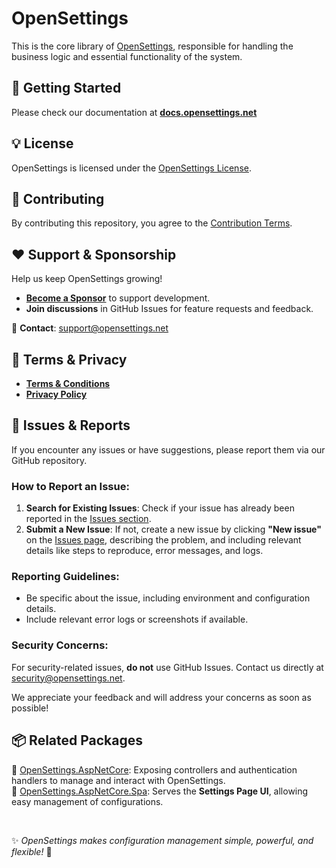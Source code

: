 # OpenSettings

This is the core library of [OpenSettings](https://github.com/OpenSettings/open-settings), responsible for handling the business logic and essential functionality of the system.

## 🚀 Getting Started

Please check our documentation at **[docs.opensettings.net](https://docs.opensettings.net)** 

## 💡 License  

OpenSettings is licensed under the [OpenSettings License](https://opensettings.net/license).

## 🤝 Contributing

By contributing this repository, you agree to the [Contribution Terms](https://opensettings.net/contribution-terms).

## ❤️ Support & Sponsorship  

Help us keep OpenSettings growing!  

- **[Become a Sponsor](https://opensettings.net/become-a-sponsor)** to support development.  
- **Join discussions** in GitHub Issues for feature requests and feedback.  

📧 **Contact**: [support@opensettings.net](mailto:support@opensettings.net)  

## 📜 Terms & Privacy  

- **[Terms & Conditions](https://opensettings.net/terms-and-conditions)**  
- **[Privacy Policy](https://opensettings.net/privacy-policy)**  

## 🐞 Issues & Reports

If you encounter any issues or have suggestions, please report them via our GitHub repository.

### How to Report an Issue:
1. **Search for Existing Issues**: Check if your issue has already been reported in the [Issues section](https://github.com/OpenSettings/open-settings/issues).
2. **Submit a New Issue**: If not, create a new issue by clicking **"New issue"** on the [Issues page](https://github.com/OpenSettings/open-settings/issues), describing the problem, and including relevant details like steps to reproduce, error messages, and logs.

### Reporting Guidelines:
- Be specific about the issue, including environment and configuration details.
- Include relevant error logs or screenshots if available.

### Security Concerns:
For security-related issues, **do not** use GitHub Issues. Contact us directly at [security@opensettings.net](mailto:security@opensettings.net).

We appreciate your feedback and will address your concerns as soon as possible!

## 📦 Related Packages

🔹 [OpenSettings.AspNetCore](https://nuget.org/packages/OpenSettings.AspNetCore): Exposing controllers and authentication handlers to manage and interact with OpenSettings.  
🔹 [OpenSettings.AspNetCore.Spa](https://nuget.org/packages/OpenSettings.AspNetCore.Spa): Serves the **Settings Page UI**, allowing easy management of configurations.  

<br>

✨ *OpenSettings makes configuration management simple, powerful, and flexible!* 🚀
